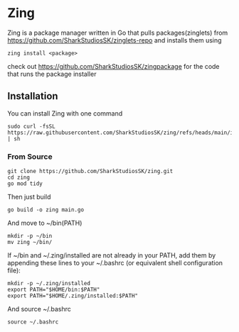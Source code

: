 
# Zing

Zing is a package manager written in Go that pulls packages(zinglets) from https://github.com/SharkStudiosSK/zinglets-repo and installs them using

```
zing install <package>
```
check out https://github.com/SharkStudiosSK/zingpackage for the code that runs the package installer

## Installation
You can install Zing with one command
```
sudo curl -fsSL https://raw.githubusercontent.com/SharkStudiosSK/zing/refs/heads/main/install.sh | sh
```

### From Source
```
git clone https://github.com/SharkStudiosSK/zing.git
cd zing
go mod tidy
```
Then just build
```
go build -o zing main.go
```
And move to ~/bin(PATH)
```
mkdir -p ~/bin
mv zing ~/bin/
```

If ~/bin and ~/.zing/installed are not already in your PATH, add them by appending these lines to your ~/.bashrc (or equivalent shell configuration file):
```
mkdir -p ~/.zing/installed
export PATH="$HOME/bin:$PATH"
export PATH="$HOME/.zing/installed:$PATH"
```

And source ~/.bashrc
```
source ~/.bashrc
```
